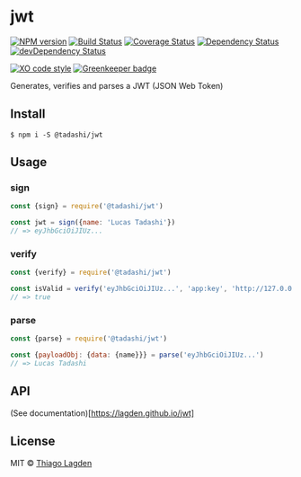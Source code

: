 # jwt

[![NPM version][npm-img]][npm]
[![Build Status][ci-img]][ci]
[![Coverage Status][coveralls-img]][coveralls]
[![Dependency Status][dep-img]][dep]
[![devDependency Status][devDep-img]][devDep]

[![XO code style][xo-img]][xo]
[![Greenkeeper badge][greenkeeper-img]][greenkeeper]


[greenkeeper-img]: https://badges.greenkeeper.io/lagden/jwt.svg
[greenkeeper]:     https://greenkeeper.io/
[npm-img]:         https://img.shields.io/npm/v/@tadashi/jwt.svg
[npm]:             https://www.npmjs.com/package/@tadashi/jwt
[ci-img]:          https://travis-ci.org/lagden/jwt.svg
[ci]:              https://travis-ci.org/lagden/jwt
[coveralls-img]:   https://coveralls.io/repos/github/lagden/jwt/badge.svg?branch=master
[coveralls]:       https://coveralls.io/github/lagden/jwt?branch=master
[dep-img]:         https://david-dm.org/lagden/jwt.svg
[dep]:             https://david-dm.org/lagden/jwt
[devDep-img]:      https://david-dm.org/lagden/jwt/dev-status.svg
[devDep]:          https://david-dm.org/lagden/jwt#info=devDependencies
[xo-img]:          https://img.shields.io/badge/code_style-XO-5ed9c7.svg
[xo]:              https://github.com/sindresorhus/xo

Generates, verifies and parses a JWT (JSON Web Token)

## Install

```
$ npm i -S @tadashi/jwt
```


## Usage

### sign

```js
const {sign} = require('@tadashi/jwt')

const jwt = sign({name: 'Lucas Tadashi'})
// => eyJhbGciOiJIUz...
```

### verify

```js
const {verify} = require('@tadashi/jwt')

const isValid = verify('eyJhbGciOiJIUz...', 'app:key', 'http://127.0.0.1')
// => true
```

### parse

```js
const {parse} = require('@tadashi/jwt')

const {payloadObj: {data: {name}}} = parse('eyJhbGciOiJIUz...')
// => Lucas Tadashi
```


## API

(See documentation)[https://lagden.github.io/jwt]


## License

MIT © [Thiago Lagden](http://lagden.in)
